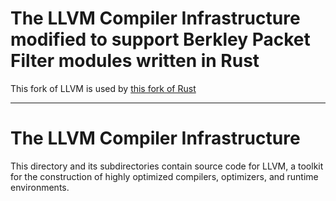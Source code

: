 # The LLVM Compiler Infrastructure modified to support Berkley Packet Filter modules written in Rust

This fork of LLVM is used by [this fork of Rust](https://github.com/solana-labs/rust)

---

# The LLVM Compiler Infrastructure

This directory and its subdirectories contain source code for LLVM,
a toolkit for the construction of highly optimized compilers,
optimizers, and runtime environments.
